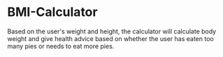# BMI-Calculator
Based on the user's weight and height, the calculator will calculate body weight and give health advice based on whether the user has eaten too many pies or needs to eat more pies.
